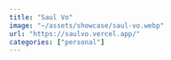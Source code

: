 ```yaml
---
title: "Saul Vo"
image: "~/assets/showcase/saul-vo.webp"
url: "https://saulvo.vercel.app/"
categories: ["personal"]
---
```

